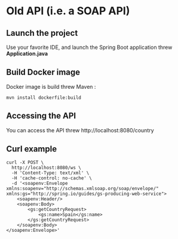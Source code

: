 # Old API (i.e. a SOAP API)

## Launch the project
Use your favorite IDE, and launch the Spring Boot application threw **Application.java**

## Build Docker image
Docker image is build threw Maven :

```
mvn install dockerfile:build
```

## Accessing the API
You can access the API threw http://localhost:8080/country

## Curl example

```
curl -X POST \
  http://localhost:8080/ws \
  -H 'Content-Type: text/xml' \
  -H 'cache-control: no-cache' \
  -d '<soapenv:Envelope xmlns:soapenv="http://schemas.xmlsoap.org/soap/envelope/" xmlns:gs="http://spring.io/guides/gs-producing-web-service">
    <soapenv:Header/>
    <soapenv:Body>
        <gs:getCountryRequest>
            <gs:name>Spain</gs:name>
        </gs:getCountryRequest>
    </soapenv:Body>
</soapenv:Envelope>'
```